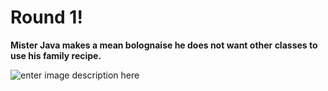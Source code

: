 # Round 1!
**Mister Java makes a mean bolognaise he does not want other classes to use his family recipe.**

![enter image description here](https://i.makeagif.com/media/4-12-2017/3jn1Jn.gif)